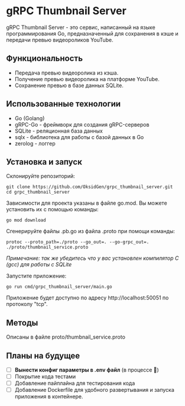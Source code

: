 # gRPC Thumbnail Server
gRPC Thumbnail Server - это сервис, написанный на языке программирования Go, предназначенный для сохранения в кэше и передачи превью видеороликов YouTube.

## Функциональность
- Передача превью видеоролика из кэша.
- Получение превью видеоролика на платформе YouTube.
- Сохранение превью в базе данных SQLite.

## Использованные технологии
- Go (Golang)
- gRPC-Go - фреймворк для создания gRPC-серверов
- SQLite - реляционная база данных
- sqlx - библиотека для работы с базой данных в Go
- zerolog - логгер

## Установка и запуск
Склонируйте репозиторий:
```
git clone https://github.com/OksidGen/grpc_thumbnail_server.git
cd grpc_thumbnail_server
```
Зависимости для проекта указаны в файле go.mod. Вы можете установить их с помощью команды:
```
go mod download
```
Сгенерируйте файлы .pb.go из файла .proto при помощи команды:
```
protoc --proto_path=./proto --go_out=. --go-grpc_out=. ./proto/thumbnail_service.proto
```
_Примечание: так же убедитесь что у вас установлен компилятор C (gcc) для работы с SQLite_

Запустите приложение:
```
go run cmd/grpc_thumbnail_server/main.go
```
Приложение будет доступно по адресу http://localhost:50051 по протоколу "tcp".

## Методы

Описаны в файле proto/thumbnail_service.proto

## Планы на будущее

- [ ] **Вынести конфиг параметры в .env файл** (в процессе 🚀)
- [ ] Покрытие кода тестами 
- [ ] Добавление пайплайна для тестирования кода
- [ ] Добавление Dockerfile для удобного развертывания и запуска приложения в контейнере.
